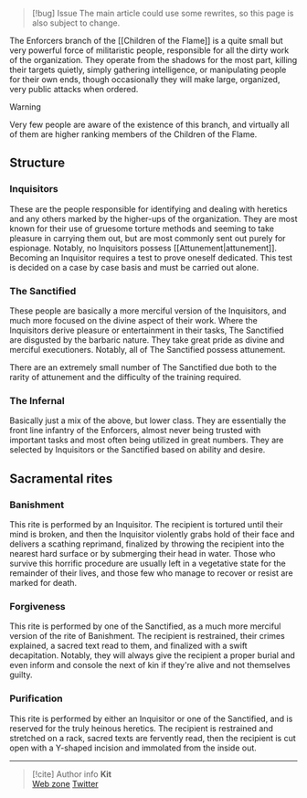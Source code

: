 > [!bug] Issue
> The main article could use some rewrites, so this page is also subject to change.

The Enforcers branch of the [[Children of the Flame]] is a quite small but very powerful force of militaristic people, responsible for all the dirty work of the organization. They operate from the shadows for the most part, killing their targets quietly, simply gathering intelligence, or manipulating people for their own ends, though occasionally they will make large, organized, very public attacks when ordered.

> [!warning]
> Very few people are aware of the existence of this branch, and virtually all of them are higher ranking members of the Children of the Flame.

## Structure

### Inquisitors

These are the people responsible for identifying and dealing with heretics and any others marked by the higher-ups of the organization. They are most known for their use of gruesome torture methods and seeming to take pleasure in carrying them out, but are most commonly sent out purely for espionage. Notably, no Inquisitors possess [[Attunement|attunement]]. Becoming an Inquisitor requires a test to prove oneself dedicated. This test is decided on a case by case basis and must be carried out alone.

### The Sanctified

These people are basically a more merciful version of the Inquisitors, and much more focused on the divine aspect of their work. Where the Inquisitors derive pleasure or entertainment in their tasks, The Sanctified are disgusted by the barbaric nature. They take great pride as divine and merciful executioners. Notably, all of The Sanctified possess attunement.

There are an extremely small number of The Sanctified due both to the rarity of attunement and the difficulty of the training required.

### The Infernal

Basically just a mix of the above, but lower class. They are essentially the front line infantry of the Enforcers, almost never being trusted with important tasks and most often being utilized in great numbers. They are selected by Inquisitors or the Sanctified based on ability and desire.

## Sacramental rites

### Banishment

This rite is performed by an Inquisitor. The recipient is tortured until their mind is broken, and then the Inquisitor violently grabs hold of their face and delivers a scathing reprimand, finalized by throwing the recipient into the nearest hard surface or by submerging their head in water. Those who survive this horrific procedure are usually left in a vegetative state for the remainder of their lives, and those few who manage to recover or resist are marked for death.

### Forgiveness

This rite is performed by one of the Sanctified, as a much more merciful version of the rite of Banishment. The recipient is restrained, their crimes explained, a sacred text read to them, and finalized with a swift decapitation. Notably, they will always give the recipient a proper burial and even inform and console the next of kin if they're alive and not themselves guilty.

### Purification

This rite is performed by either an Inquisitor or one of the Sanctified, and is reserved for the truly heinous heretics. The recipient is restrained and stretched on a rack, sacred texts are fervently read, then the recipient is cut open with a Y-shaped incision and immolated from the inside out.

-----
> [!cite] Author info
> **Kit**\
> [Web zone](https://kitabe.link) [Twitter](https://twitter.com/Kerosyn_)